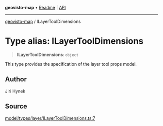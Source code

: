 **geovisto-map** • [Readme](../README.md) \| [API](../globals.md)

***

[geovisto-map](../README.md) / ILayerToolDimensions

# Type alias: ILayerToolDimensions

> **ILayerToolDimensions**: `object`

This type provides the specification of the layer tool props model.

## Author

Jiri Hynek

## Source

[model/types/layer/ILayerToolDimensions.ts:7](https://github.com/geovisto/geovisto-map/blob/5ee2cb5d45c19062fc8fc6beefa2848c076518b6/src/model/types/layer/ILayerToolDimensions.ts#L7)

